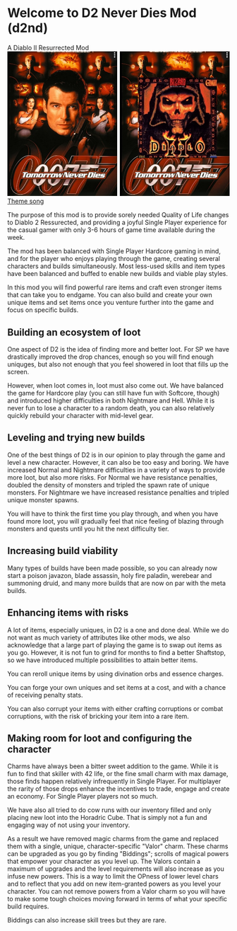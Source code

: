 # Welcome to D2 Never Dies Mod (d2nd)
A Diablo II Resurrected Mod
![d2 never dies](./d2-nd-007.jpg)  
[Theme song](https://www.youtube.com/watch?v=rwDUWnOVf0c)

The purpose of this mod is to provide sorely needed Quality of Life changes to Diablo 2 Ressurected, and providing a joyful Single Player experience for the casual gamer with only 3-6 hours of game time available during the week.

The mod has been balanced with Single Player Hardcore gaming in mind, and for the player who enjoys playing through the game, creating several characters and builds simultaneously. 
Most less-used skills and item types have been balanced and buffed to enable new builds and viable play styles. 

In this mod you will find powerful rare items and craft even stronger items that can take you to endgame. You can also build and create your own unique items and set items once you venture further into the game and focus on specific builds. 

## Building an ecosystem of loot
One aspect of D2 is the idea of finding more and better loot. For SP we have drastically improved the drop chances, enough so you will find enough uniquges, but also not enough that you feel showered in loot that fills up the screen. 

However, when loot comes in, loot must also come out. We have balanced the game for Hardcore play (you can still have fun with Softcore, though) and introduced higher difficulties in both Nightmare and Hell. While it is never fun to lose a character to a random death, you can also relatively quickly rebuild your character with mid-level gear.

## Leveling and trying new builds
One of the best things of D2 is in our opinion to play through the game and level a new character. However, it can also be too easy and boring. We have increased Normal and Nightmare difficulties in a variety of ways to provide more loot, but also more risks. For Normal we have resistance penalties, doubled the density of monsters and tripled the spawn rate of unique monsters. For Nightmare we have increased resistance penalties and tripled unique monster spawns. 

You will have to think the first time you play through, and when you have found more loot, you will gradually feel that nice feeling of blazing through monsters and quests until you hit the next difficulty tier. 

## Increasing build viability
Many types of builds have been made possible, so you can already now start a poison javazon, blade assassin, holy fire paladin, werebear and summoning druid, and many more builds that are now on par with the meta builds.

## Enhancing items with risks
A lot of items, especially uniques, in D2 is a one and done deal. While we do not want as much variety of attributes like other mods, we also acknowledge that a large part of playing the game is to swap out items as you go. However, it is not fun to grind for months to find a better Shaftstop, so we have introduced multiple possibilities to attain better items. 

You can reroll unique items by using divination orbs and essence charges. 

You can forge your own uniques and set items at a cost, and with a chance of receiving penalty stats.

You can also corrupt your items with either crafting corruptions or combat corruptions, with the risk of bricking your item into a rare item.

## Making room for loot and configuring the character
Charms have always been a bitter sweet addition to the game. While it is fun to find that skiller with 42 life, or the fine small charm with max damage, those finds happen relatively infrequently in Single Player. For multiplayer the rarity of those drops enhance the incentives to trade, engage and create an economy. For Single Player players not so much. 

We have also all tried to do cow runs with our inventory filled and only placing new loot into the Horadric Cube. That is simply not a fun and engaging way of not using your inventory.

As a result we have removed magic charms from the game and replaced them with a single, unique, character-specific "Valor" charm. These charms can be upgraded as you go by finding "Biddings"; scrolls of magical powers that empower your character as you level up. The Valors contain a maximum of upgrades and the level requirements will also increase as you infuse new powers. This is a way to limit the OPness of lower level chars and to reflect that you add on new item-granted powers as you level your character. You can not remove powers from a Valor charm so you will have to make some tough choices moving forward in terms of what your specific build requires.

Biddings can also increase skill trees but they are rare.
